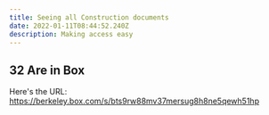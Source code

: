 ```yaml
---
title: Seeing all Construction documents
date: 2022-01-11T08:44:52.240Z
description: Making access easy
---
```

## 32 Are in  Box
Here's the URL: https://berkeley.box.com/s/bts9rw88mv37mersug8h8ne5qewh51hp